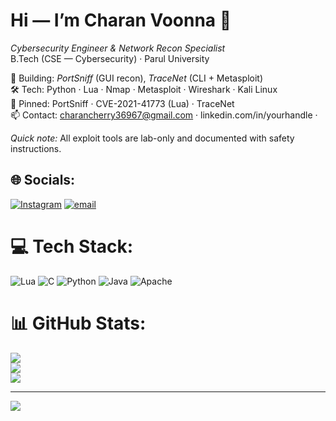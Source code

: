 # Hi — I’m Charan Voonna 👋
*Cybersecurity Engineer & Network Recon Specialist*  
B.Tech (CSE — Cybersecurity) · Parul University

🔭 Building: *PortSniff* (GUI recon), *TraceNet* (CLI + Metasploit)  
🛠 Tech: Python · Lua · Nmap · Metasploit · Wireshark · Kali Linux  
📂 Pinned: PortSniff · CVE-2021-41773 (Lua) · TraceNet  
📫 Contact: charancherry36967@gmail.com · linkedin.com/in/yourhandle · 

*Quick note:* All exploit tools are lab-only and documented with safety instructions.



## 🌐 Socials:
[![Instagram](https://img.shields.io/badge/Instagram-%23E4405F.svg?logo=Instagram&logoColor=white)](https://instagram.com/https://www.instagram.com/the_strangeer_116?igsh=NjYycWhwcHdya256) [![email](https://img.shields.io/badge/Email-D14836?logo=gmail&logoColor=white)](mailto:charancherry36967@gmail.com) 

# 💻 Tech Stack:
![Lua](https://img.shields.io/badge/lua-%232C2D72.svg?style=for-the-badge&logo=lua&logoColor=white) ![C](https://img.shields.io/badge/c-%2300599C.svg?style=for-the-badge&logo=c&logoColor=white) ![Python](https://img.shields.io/badge/python-3670A0?style=for-the-badge&logo=python&logoColor=ffdd54) ![Java](https://img.shields.io/badge/java-%23ED8B00.svg?style=for-the-badge&logo=openjdk&logoColor=white) ![Apache](https://img.shields.io/badge/apache-%23D42029.svg?style=for-the-badge&logo=apache&logoColor=white)
# 📊 GitHub Stats:
![](https://github-readme-stats.vercel.app/api?username=charanvoonna&theme=dark&hide_border=false&include_all_commits=false&count_private=false)<br/>
![](https://nirzak-streak-stats.vercel.app/?user=charanvoonna&theme=dark&hide_border=false)<br/>
![](https://github-readme-stats.vercel.app/api/top-langs/?username=charanvoonna&theme=dark&hide_border=false&include_all_commits=false&count_private=false&layout=compact)

---
[![](https://visitcount.itsvg.in/api?id=charanvoonna&icon=0&color=0)](https://visitcount.itsvg.in)

<!-- Proudly created with GPRM ( https://gprm.itsvg.in ) -->
